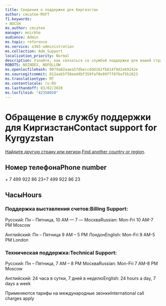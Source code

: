 ```yaml
---
title: Сведения о поддержке для Киргизстан
author: cmcatee-MSFT
f1.keywords:
- NOCSH
ms.author: cmcatee
manager: mnirkhe
audience: Admin
ms.topic: reference
ms.service: o365-administration
ms.collection: Adm_Support
localization_priority: Normal
description: Узнайте, как связаться со службой поддержки для вашей страны или региона.
ROBOTS: NOINDEX, NOFOLLOW
ms.openlocfilehash: 0079a02aaea57dbeccddd162fb814f9d2e69242e
ms.sourcegitcommit: 812aab5f58eed4bf359faf0e99f7f876af5b1023
ms.translationtype: MT
ms.contentlocale: ru-RU
ms.lasthandoff: 03/02/2020
ms.locfileid: "42358020"
---
```

# <a name="contact-support-for-kyrgyzstan"></a><span data-ttu-id="ee3a0-103">Обращение в службу поддержки для Киргизстан</span><span class="sxs-lookup"><span data-stu-id="ee3a0-103">Contact support for Kyrgyzstan</span></span>

<span data-ttu-id="ee3a0-104">[Найдите другую страну или регион](../contact-support-for-business-products.md).</span><span class="sxs-lookup"><span data-stu-id="ee3a0-104">[Find another country or region](../contact-support-for-business-products.md).</span></span>

## <a name="phone-number"></a><span data-ttu-id="ee3a0-105">Номер телефона</span><span class="sxs-lookup"><span data-stu-id="ee3a0-105">Phone number</span></span>
<span data-ttu-id="ee3a0-106">+ 7 499 922 86 23</span><span class="sxs-lookup"><span data-stu-id="ee3a0-106">+7 499 922 86 23</span></span>

## <a name="hours"></a><span data-ttu-id="ee3a0-107">Часы</span><span class="sxs-lookup"><span data-stu-id="ee3a0-107">Hours</span></span>
### <a name="billing-support"></a><span data-ttu-id="ee3a0-108">Поддержка выставления счетов:</span><span class="sxs-lookup"><span data-stu-id="ee3a0-108">Billing Support:</span></span>

<span data-ttu-id="ee3a0-109">Русский: Пн – Пятница, 10 AM — 7 — Москва</span><span class="sxs-lookup"><span data-stu-id="ee3a0-109">Russian: Mon-Fri 10 AM-7 PM Moscow</span></span>

<span data-ttu-id="ee3a0-110">Английский: Пн – Пятница 9 AM – 5 PM Лондон</span><span class="sxs-lookup"><span data-stu-id="ee3a0-110">English: Mon-Fri 9 AM-5 PM London</span></span>

### <a name="technical-support"></a><span data-ttu-id="ee3a0-111">Техническая поддержка:</span><span class="sxs-lookup"><span data-stu-id="ee3a0-111">Technical Support:</span></span>

<span data-ttu-id="ee3a0-112">Русский: Пн – Пятница, 7 AM – 8 PM Москва</span><span class="sxs-lookup"><span data-stu-id="ee3a0-112">Russian: Mon-Fri 7 AM-8 PM Moscow</span></span>

<span data-ttu-id="ee3a0-113">Английский: 24 часа в сутки, 7 дней в неделю</span><span class="sxs-lookup"><span data-stu-id="ee3a0-113">English: 24 hours a day, 7 days a week</span></span>

<span data-ttu-id="ee3a0-114">Применяются тарифы на международные звонки</span><span class="sxs-lookup"><span data-stu-id="ee3a0-114">International call charges apply</span></span>
